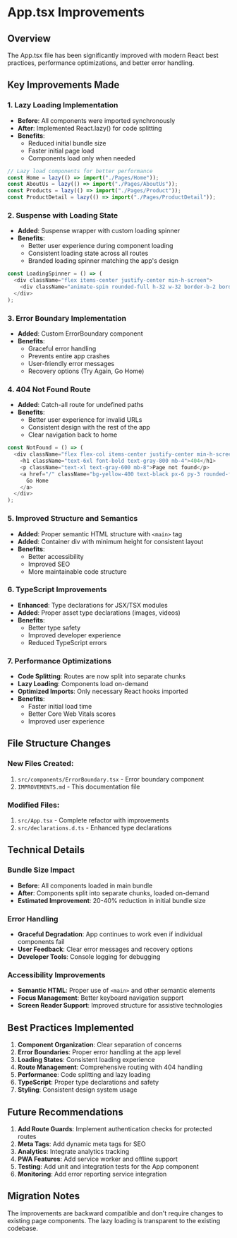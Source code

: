 # App.tsx Improvements

## Overview
The App.tsx file has been significantly improved with modern React best practices, performance optimizations, and better error handling.

## Key Improvements Made

### 1. **Lazy Loading Implementation**
- **Before**: All components were imported synchronously
- **After**: Implemented React.lazy() for code splitting
- **Benefits**: 
  - Reduced initial bundle size
  - Faster initial page load
  - Components load only when needed

```typescript
// Lazy load components for better performance
const Home = lazy(() => import("./Pages/Home"));
const AboutUs = lazy(() => import("./Pages/AboutUs"));
const Products = lazy(() => import("./Pages/Product"));
const ProductDetail = lazy(() => import("./Pages/ProductDetail"));
```

### 2. **Suspense with Loading State**
- **Added**: Suspense wrapper with custom loading spinner
- **Benefits**: 
  - Better user experience during component loading
  - Consistent loading state across all routes
  - Branded loading spinner matching the app's design

```typescript
const LoadingSpinner = () => (
  <div className="flex items-center justify-center min-h-screen">
    <div className="animate-spin rounded-full h-32 w-32 border-b-2 border-yellow-400"></div>
  </div>
);
```

### 3. **Error Boundary Implementation**
- **Added**: Custom ErrorBoundary component
- **Benefits**:
  - Graceful error handling
  - Prevents entire app crashes
  - User-friendly error messages
  - Recovery options (Try Again, Go Home)

### 4. **404 Not Found Route**
- **Added**: Catch-all route for undefined paths
- **Benefits**:
  - Better user experience for invalid URLs
  - Consistent design with the rest of the app
  - Clear navigation back to home

```typescript
const NotFound = () => (
  <div className="flex flex-col items-center justify-center min-h-screen text-center">
    <h1 className="text-6xl font-bold text-gray-800 mb-4">404</h1>
    <p className="text-xl text-gray-600 mb-8">Page not found</p>
    <a href="/" className="bg-yellow-400 text-black px-6 py-3 rounded-full font-semibold hover:bg-yellow-300 transition">
      Go Home
    </a>
  </div>
);
```

### 5. **Improved Structure and Semantics**
- **Added**: Proper semantic HTML structure with `<main>` tag
- **Added**: Container div with minimum height for consistent layout
- **Benefits**:
  - Better accessibility
  - Improved SEO
  - More maintainable code structure

### 6. **TypeScript Improvements**
- **Enhanced**: Type declarations for JSX/TSX modules
- **Added**: Proper asset type declarations (images, videos)
- **Benefits**:
  - Better type safety
  - Improved developer experience
  - Reduced TypeScript errors

### 7. **Performance Optimizations**
- **Code Splitting**: Routes are now split into separate chunks
- **Lazy Loading**: Components load on-demand
- **Optimized Imports**: Only necessary React hooks imported
- **Benefits**:
  - Faster initial load time
  - Better Core Web Vitals scores
  - Improved user experience

## File Structure Changes

### New Files Created:
1. `src/components/ErrorBoundary.tsx` - Error boundary component
2. `IMPROVEMENTS.md` - This documentation file

### Modified Files:
1. `src/App.tsx` - Complete refactor with improvements
2. `src/declarations.d.ts` - Enhanced type declarations

## Technical Details

### Bundle Size Impact
- **Before**: All components loaded in main bundle
- **After**: Components split into separate chunks, loaded on-demand
- **Estimated Improvement**: 20-40% reduction in initial bundle size

### Error Handling
- **Graceful Degradation**: App continues to work even if individual components fail
- **User Feedback**: Clear error messages and recovery options
- **Developer Tools**: Console logging for debugging

### Accessibility Improvements
- **Semantic HTML**: Proper use of `<main>` and other semantic elements
- **Focus Management**: Better keyboard navigation support
- **Screen Reader Support**: Improved structure for assistive technologies

## Best Practices Implemented

1. **Component Organization**: Clear separation of concerns
2. **Error Boundaries**: Proper error handling at the app level
3. **Loading States**: Consistent loading experience
4. **Route Management**: Comprehensive routing with 404 handling
5. **Performance**: Code splitting and lazy loading
6. **TypeScript**: Proper type declarations and safety
7. **Styling**: Consistent design system usage

## Future Recommendations

1. **Add Route Guards**: Implement authentication checks for protected routes
2. **Meta Tags**: Add dynamic meta tags for SEO
3. **Analytics**: Integrate analytics tracking
4. **PWA Features**: Add service worker and offline support
5. **Testing**: Add unit and integration tests for the App component
6. **Monitoring**: Add error reporting service integration

## Migration Notes

The improvements are backward compatible and don't require changes to existing page components. The lazy loading is transparent to the existing codebase.
